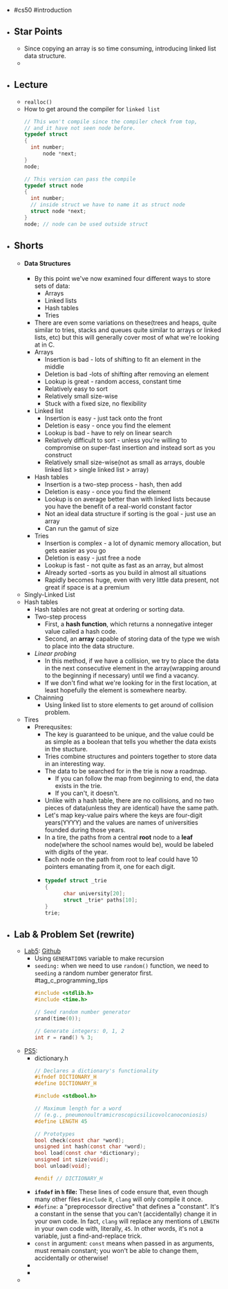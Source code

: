 - #cs50 #introduction
- ## Star Points
	- Since copying an array is so time consuming, introducing linked list data structure.
	-
- ## Lecture
	- `realloc()`
	- How to get around the compiler for `linked list`
	  ```c
	  // This won't compile since the compiler check from top,
	  // and it have not seen node before.
	  typedef struct
	  {
	  	int number;
	    	node *next;
	  }
	  node;
	  
	  // This version can pass the compile
	  typedef struct node
	  {
	    int number;
	    // inside struct we have to name it as struct node
	    struct node *next;
	  }
	  node; // node can be used outside struct  
	  ```
- ## Shorts
	- #### Data Structures
		- By this point we've now examined four different ways to store sets of data:
			- Arrays
			- Linked lists
			- Hash tables
			- Tries
		- There are even some variations on these(trees and heaps, quite similar to tries, stacks and queues quite similar to arrays or linked lists, etc) but this will generally cover most of what we're looking at in C.
		- Arrays
			- Insertion is bad - lots of shifting to fit an element in the middle
			- Deletion is bad -lots of shifting after removing an element
			- Lookup is great - random access, constant time
			- Relatively easy to sort
			- Relatively small size-wise
			- Stuck with a fixed size, no flexibility
		- Linked list
			- Insertion is easy - just tack onto the front
			- Deletion is easy - once you find the element
			- Lookup is bad - have to rely on linear search
			- Relatively difficult to sort - unless you're willing to compromise on super-fast insertion and instead sort as you construct
			- Relatively small size-wise(not as small as arrays, double linked list > single linked list > array)
		- Hash tables
			- Insertion is a two-step process - hash, then add
			- Deletion is easy - once you find the element
			- Lookup is on average better than with linked lists because you have the benefit of a real-world constant factor
			- Not an ideal data structure if sorting is the goal - just use an array
			- Can run the gamut of size
		- Tries
			- Insertion is complex - a lot of dynamic memory allocation, but gets easier as you go
			- Deletion is easy - just free a node
			- Lookup is fast - not quite as fast as an array, but almost
			- Already sorted -sorts as you build in almost all situations
			- Rapidly becomes huge, even with very little data present, not great if space is at a premium
	- Singly-Linked List
	- Hash tables
		- Hash tables are not great at ordering or sorting data.
		- Two-step process
			- First, a **hash function**, which returns a nonnegative integer value called a hash code.
			- Second, an **array** capable of storing data of the type we wish to place into the data structure.
		- *Linear probing*
			- In this method, if we have a collision, we try to place the data in the next consecutive element in the array(wrapping around to the beginning if necessary) until we find a vacancy.
			- If we don't find what we're looking for in the first location, at least hopefully the element is somewhere nearby.
		- Chainning
			- Using linked list to store elements to get around of collision problem.
	- Tires
		- Prerequsites:
			- The key is guaranteed to be unique, and the value could be as simple as a boolean that tells you whether the data exists in the stucture.
			- Tries combine structures and pointers together to store data in an interesting way.
			- The data to be searched for in the trie is now a roadmap.
				- If you can follow the map from beginning to end, the data exists in the trie.
				- If you can't, it doesn't.
			- Unlike with a hash table, there are no collisions, and no two pieces of data(unless they are identical) have the same path.
			- Let's map key-value pairs where the keys are four-digit years(YYYY) and the values are names of universities founded during those years.
			- In a tire, the paths from a central **root** node to a **leaf** node(where the school names would be), would  be labeled with digits of the year.
			- Each node on the path from root to leaf could have 10 pointers emanating from it, one for each digit.
			- ```c
			  typedef struct _trie
			  {
			    	char university[20];
			    	struct _trie* paths[10];
			  }
			  trie;
			  ```
- ## Lab & Problem Set (rewrite)
	- [Lab5](https://cs50.harvard.edu/x/2022/labs/5/): [Github](https://github.com/me50/QiyanYu/blob/cs50/labs/2022/x/inheritance/inheritance.c)
		- Using `GENERATIONS` variable to make recursion
		- `seeding:` when we need to use `random()` function, we need to `seeding` a random number generator first. #tag_c_programming_tips
		  ```c
		  #include <stdlib.h>
		  #include <time.h>
		  
		  // Seed random number generator
		  srand(time(0));
		  
		  // Generate integers: 0, 1, 2
		  int r = rand() % 3;
		  ```
	- [PS5](https://cs50.harvard.edu/x/2022/psets/5/speller/):
		- dictionary.h
		  ```c
		  // Declares a dictionary's functionality
		  #ifndef DICTIONARY_H
		  #define DICTIONARY_H
		  
		  #include <stdbool.h>
		  
		  // Maximum length for a word
		  // (e.g., pneumonoultramicroscopicsilicovolcanoconiosis)
		  #define LENGTH 45
		  
		  // Prototypes
		  bool check(const char *word);
		  unsigned int hash(const char *word);
		  bool load(const char *dictionary);
		  unsigned int size(void);
		  bool unload(void);
		  
		  #endif // DICTIONARY_H
		  ```
		- **`ifndef` in `h` file:**
		  These lines of code ensure that, even though many other files `#include` it, `clang` will only compile it once.
		- `#define`:
		  a "preprocessor directive" that defines a "constant". It's a constant in the sense that you can't (accidentally) change it in your own code. In fact, `clang` will replace any mentions of `LENGTH` in your own code with, literally, `45`. In other words, it's not a variable, just a find-and-replace trick.
		- `const` in argument:
		  `const` means when passed in as arguments, must remain constant; you won't be able to change them, accidentally or otherwise!
		-
		-
	-